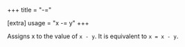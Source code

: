 +++
title = "-="

[extra]
usage = "x -= y"
+++

Assigns x to the value of `x - y`. It is equivalent to `x = x - y`.
